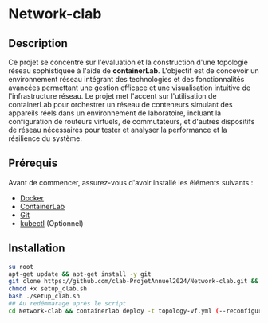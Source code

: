 # Network-clab

## Description
Ce projet se concentre sur l'évaluation et la construction d'une topologie réseau sophistiquée à l'aide de **containerLab**. L'objectif est de concevoir un environnement réseau intégrant des technologies et des fonctionnalités avancées permettant une gestion efficace et une visualisation intuitive de l'infrastructure réseau. Le projet met l'accent sur l'utilisation de containerLab pour orchestrer un réseau de conteneurs simulant des appareils réels dans un environnement de laboratoire, incluant la configuration de routeurs virtuels, de commutateurs, et d'autres dispositifs de réseau nécessaires pour tester et analyser la performance et la résilience du système.

## Prérequis

Avant de commencer, assurez-vous d'avoir installé les éléments suivants :

- [Docker](https://www.docker.com/get-started)
- [ContainerLab](https://containerlab.dev/)
- [Git](https://git-scm.com/book/en/v2/Getting-Started-Installing-Git)
- [kubectl](https://kubernetes.io/docs/tasks/tools/install-kubectl/) (Optionnel) 

## Installation

   ```bash
   su root
   apt-get update && apt-get install -y git
   git clone https://github.com/clab-ProjetAnnuel2024/Network-clab.git && cd Network-clab
   chmod +x setup_clab.sh
   bash ./setup_clab.sh
## Au redémmarage après le script
   cd Network-clab && containerlab deploy -t topology-vf.yml (--reconfigure)
